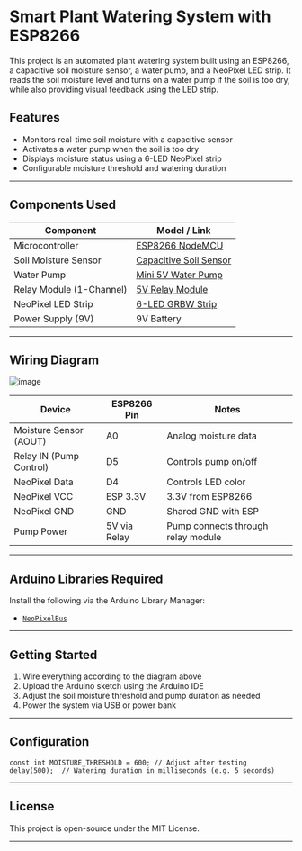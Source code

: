 # Smart Plant Watering System with ESP8266

This project is an automated plant watering system built using an ESP8266, a capacitive soil moisture sensor, a water pump, and a NeoPixel LED strip. 
It reads the soil moisture level and turns on a water pump if the soil is too dry, while also providing visual feedback using the LED strip.

## Features

- Monitors real-time soil moisture with a capacitive sensor
- Activates a water pump when the soil is too dry
- Displays moisture status using a 6-LED NeoPixel strip
- Configurable moisture threshold and watering duration

---

## Components Used

| Component                   | Model / Link                                                                 |
|-----------------------------|-------------------------------------------------------------------------------|
| Microcontroller             | [ESP8266 NodeMCU](https://www.wemos.cc/en/latest/d1/d1_mini.html)             |
| Soil Moisture Sensor        | [Capacitive Soil Sensor](  https://amzn.eu/d/9zFEdpF)                         |
| Water Pump                  | [Mini 5V Water Pump](  https://a.co/d/ixYMz1V)                                |
| Relay Module (1-Channel)    | [5V Relay Module](  https://amzn.eu/d/5fTFaja)                                |
| NeoPixel LED Strip          | [6-LED GRBW Strip](https://amzn.eu/d/iQ3ZlVf)                                 |
| Power Supply (9V)           | 9V Battery                                                                    |

---

## Wiring Diagram

![image](https://github.com/user-attachments/assets/dec846b8-8e84-4db1-af44-5969bbf50b5e)



| Device                   | ESP8266 Pin | Notes                                 |
|--------------------------|-------------|---------------------------------------|
| Moisture Sensor (AOUT)   | A0          | Analog moisture data                  |
| Relay IN (Pump Control)  | D5          | Controls pump on/off                  |
| NeoPixel Data            | D4          | Controls LED color                    |
| NeoPixel VCC             | ESP 3.3V    | 3.3V from ESP8266                     |
| NeoPixel GND             | GND         | Shared GND with ESP                   |
| Pump Power               | 5V via Relay| Pump connects through relay module    |

---

## Arduino Libraries Required

Install the following via the Arduino Library Manager:

- [`NeoPixelBus`](https://github.com/Makuna/NeoPixelBus)

---

## Getting Started

1. Wire everything according to the diagram above
2. Upload the Arduino sketch using the Arduino IDE
3. Adjust the soil moisture threshold and pump duration as needed
4. Power the system via USB or power bank

---

## Configuration

```
const int MOISTURE_THRESHOLD = 600; // Adjust after testing
delay(500);  // Watering duration in milliseconds (e.g. 5 seconds)
```
--- 

## License

This project is open-source under the MIT License.

---
